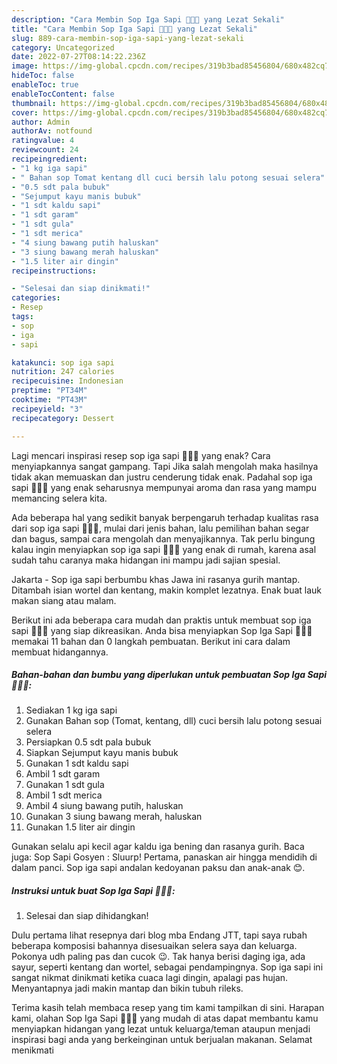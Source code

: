 ```yaml
---
description: "Cara Membin Sop Iga Sapi 🍲🍖🐮 yang Lezat Sekali"
title: "Cara Membin Sop Iga Sapi 🍲🍖🐮 yang Lezat Sekali"
slug: 889-cara-membin-sop-iga-sapi-yang-lezat-sekali
category: Uncategorized
date: 2022-07-27T08:14:22.236Z
image: https://img-global.cpcdn.com/recipes/319b3bad85456804/680x482cq70/sop-iga-sapi-foto-resep-utama.jpg
hideToc: false
enableToc: true
enableTocContent: false
thumbnail: https://img-global.cpcdn.com/recipes/319b3bad85456804/680x482cq70/sop-iga-sapi-foto-resep-utama.jpg
cover: https://img-global.cpcdn.com/recipes/319b3bad85456804/680x482cq70/sop-iga-sapi-foto-resep-utama.jpg
author: Admin
authorAv: notfound
ratingvalue: 4
reviewcount: 24
recipeingredient:
- "1 kg iga sapi"
- " Bahan sop Tomat kentang dll cuci bersih lalu potong sesuai selera"
- "0.5 sdt pala bubuk"
- "Sejumput kayu manis bubuk"
- "1 sdt kaldu sapi"
- "1 sdt garam"
- "1 sdt gula"
- "1 sdt merica"
- "4 siung bawang putih haluskan"
- "3 siung bawang merah haluskan"
- "1.5 liter air dingin"
recipeinstructions:

- "Selesai dan siap dinikmati!"
categories:
- Resep
tags:
- sop
- iga
- sapi

katakunci: sop iga sapi 
nutrition: 247 calories
recipecuisine: Indonesian
preptime: "PT34M"
cooktime: "PT43M"
recipeyield: "3"
recipecategory: Dessert

---
```



Lagi mencari inspirasi resep sop iga sapi 🍲🍖🐮 yang enak? Cara menyiapkannya sangat gampang. Tapi Jika salah mengolah maka hasilnya tidak akan memuaskan dan justru cenderung tidak enak. Padahal sop iga sapi 🍲🍖🐮 yang enak seharusnya mempunyai aroma dan rasa yang mampu memancing selera kita.


Ada beberapa hal yang sedikit banyak berpengaruh terhadap kualitas rasa dari sop iga sapi 🍲🍖🐮, mulai dari jenis bahan, lalu pemilihan bahan segar dan bagus, sampai cara mengolah dan menyajikannya. Tak perlu bingung kalau ingin menyiapkan sop iga sapi 🍲🍖🐮 yang enak di rumah, karena asal sudah tahu caranya maka hidangan ini mampu jadi sajian spesial.

Jakarta - Sop iga sapi berbumbu khas Jawa ini rasanya gurih mantap. Ditambah isian wortel dan kentang, makin komplet lezatnya. Enak buat lauk makan siang atau malam.


Berikut ini ada beberapa cara mudah dan praktis untuk membuat sop iga sapi 🍲🍖🐮 yang siap dikreasikan. Anda bisa menyiapkan Sop Iga Sapi 🍲🍖🐮 memakai 11 bahan dan 0 langkah pembuatan. Berikut ini cara dalam membuat hidangannya.

<!--inarticleads1-->

##### Bahan-bahan dan bumbu yang diperlukan untuk pembuatan Sop Iga Sapi 🍲🍖🐮:

1. Sediakan 1 kg iga sapi
1. Gunakan  Bahan sop (Tomat, kentang, dll) cuci bersih lalu potong sesuai selera
1. Persiapkan 0.5 sdt pala bubuk
1. Siapkan Sejumput kayu manis bubuk
1. Gunakan 1 sdt kaldu sapi
1. Ambil 1 sdt garam
1. Gunakan 1 sdt gula
1. Ambil 1 sdt merica
1. Ambil 4 siung bawang putih, haluskan
1. Gunakan 3 siung bawang merah, haluskan
1. Gunakan 1.5 liter air dingin


Gunakan selalu api kecil agar kaldu iga bening dan rasanya gurih. Baca juga: Sop Sapi Gosyen : Sluurp! Pertama, panaskan air hingga mendidih di dalam panci. Sop iga sapi andalan kedoyanan paksu dan anak-anak 😊. 

<!--inarticleads2-->

##### Instruksi untuk buat Sop Iga Sapi 🍲🍖🐮:


1. Selesai dan siap dihidangkan!

Dulu pertama lihat resepnya dari blog mba Endang JTT, tapi saya rubah beberapa komposisi bahannya disesuaikan selera saya dan keluarga. Pokonya udh paling pas dan cucok 😉. Tak hanya berisi daging iga, ada sayur, seperti kentang dan wortel, sebagai pendampingnya. Sop iga sapi ini sangat nikmat dinikmati ketika cuaca lagi dingin, apalagi pas hujan. Menyantapnya jadi makin mantap dan bikin tubuh rileks. 

Terima kasih telah membaca resep yang tim kami tampilkan di sini. Harapan kami, olahan Sop Iga Sapi 🍲🍖🐮 yang mudah di atas dapat membantu kamu menyiapkan hidangan yang lezat untuk keluarga/teman ataupun menjadi inspirasi bagi anda yang berkeinginan untuk berjualan makanan. Selamat menikmati
